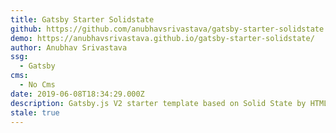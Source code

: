 ```yaml
---
title: Gatsby Starter Solidstate
github: https://github.com/anubhavsrivastava/gatsby-starter-solidstate
demo: https://anubhavsrivastava.github.io/gatsby-starter-solidstate/
author: Anubhav Srivastava
ssg:
  - Gatsby
cms:
  - No Cms
date: 2019-06-08T18:34:29.000Z
description: Gatsby.js V2 starter template based on Solid State by HTML5 UP
stale: true
---
```

